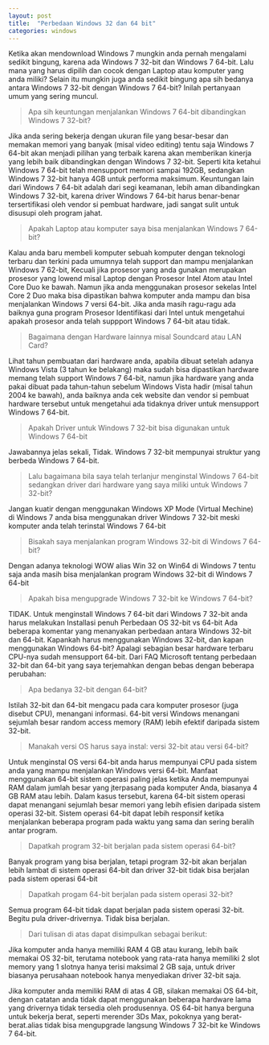 ```yaml
---
layout: post
title:  "Perbedaan Windows 32 dan 64 bit"
categories: windows
---
```


Ketika akan mendownload Windows 7 mungkin anda pernah mengalami sedikit bingung, karena ada Windows 7 32-bit dan Windows 7 64-bit. Lalu mana yang harus dipilih dan cocok dengan Laptop atau komputer yang anda miliki? Selain itu mungkin juga anda sedikit bingung apa sih bedanya antara Windows 7 32-bit  dengan Windows 7 64-bit? Inilah pertanyaan umum yang sering muncul.

<!--more-->

> Apa sih keuntungan menjalankan Windows 7 64-bit  dibandingkan Windows 7 32-bit?

Jika anda sering bekerja dengan ukuran file yang besar-besar  dan memakan memori yang banyak (misal video editing) tentu saja Windows 7 64-bit akan menjadi pilihan yang terbaik karena akan memberikan kinerja yang lebih baik dibandingkan dengan Windows 7 32-bit. Seperti kita ketahui Windows 7 64-bit telah mensupport  memori sampai 192GB, sedangkan Windows 7 32-bit hanya 4GB untuk performa maksimum.  Keuntungan lain dari Windows 7 64-bit adalah dari segi keamanan, lebih aman dibandingkan Windows 7 32-bit, karena driver Windows 7 64-bit harus benar-benar tersertifikasi oleh vendor si pembuat hardware, jadi sangat sulit untuk disusupi oleh program jahat.

> Apakah Laptop atau komputer saya bisa menjalankan Windows 7 64-bit?

Kalau anda baru membeli komputer sebuah komputer dengan teknologi terbaru dan terkini pada umumnya telah support dan mampu menjalankan Windows 7 62-bit, Kecuali jika prosesor yang anda gunakan merupakan prosesor yang lowend misal Laptop dengan Prosesor Intel Atom atau Intel Core Duo ke bawah. Namun jika anda menggunakan prosesor sekelas Intel Core 2 Duo maka bisa dipastikan bahwa komputer anda mampu dan bisa menjalankan Windows 7 versi 64-bit. Jika anda masih ragu-ragu ada baiknya guna program  Prosesor Identifikasi dari Intel untuk mengetahui apakah prosesor anda telah suppport Windows 7 64-bit  atau  tidak.

> Bagaimana dengan Hardware lainnya misal Soundcard atau LAN Card?

Lihat tahun pembuatan dari hardware anda, apabila dibuat setelah adanya Windows Vista (3 tahun ke belakang) maka sudah bisa dipastikan hardware memang telah support Windows 7 64-bit, namun jika hardware yang anda pakai dibuat pada tahun-tahun sebelum Windows Vista hadir (misal tahun 2004 ke bawah), anda baiknya anda cek website dan vendor si pembuat hardware tersebut untuk mengetahui ada tidaknya driver untuk mensupport Windows 7 64-bit.

> Apakah Driver untuk Windows 7 32-bit  bisa digunakan untuk Windows 7 64-bit

Jawabannya jelas sekali, Tidak. Windows 7 32-bit  mempunyai struktur yang berbeda Windows 7 64-bit.

> Lalu bagaimana bila saya telah terlanjur menginstal Windows 7 64-bit sedangkan driver dari hardware yang saya miliki untuk Windows 7 32-bit?

Jangan kuatir dengan menggunakan Windows XP Mode (Virtual Mechine) di Windows 7  anda bisa menggunakan driver Windows 7 32-bit meski komputer anda telah terinstal Windows 7 64-bit

> Bisakah saya menjalankan program Windows 32-bit di Windows 7 64-bit?

Dengan adanya teknologi WOW alias Win 32 on Win64 di Windows 7 tentu saja anda masih bisa menjalankan program Windows 32-bit di Windows 7 64-bit

> Apakah bisa mengupgrade Windows 7 32-bit ke Windows 7 64-bit?

TIDAK. Untuk menginstall Windows 7 64-bit dari Windows 7 32-bit anda harus melakukan Installasi penuh Perbedaan OS 32-bit vs 64-bit
Ada beberapa komentar yang menanyakan perbedaan antara Windows 32-bit dan 64-bit. Kapankah harus menggunakan Windows 32-bit, dan kapan menggunakan Windows 64-bit? Apalagi sebagian besar hardware terbaru CPU-nya sudah mensupport 64-bit. Dari FAQ Microsoft tentang perbedaan 32-bit dan 64-bit yang saya terjemahkan dengan bebas dengan beberapa perubahan:

> Apa bedanya 32-bit dengan 64-bit?

Istilah 32-bit dan 64-bit mengacu pada cara komputer prosesor (juga disebut CPU), menangani informasi. 64-bit versi Windows menangani sejumlah besar random access memory (RAM) lebih efektif daripada sistem 32-bit.

> Manakah versi OS harus saya instal: versi 32-bit atau versi 64-bit?

Untuk menginstal OS versi 64-bit anda harus mempunyai CPU pada sistem anda yang mampu menjalankan Windows versi 64-bit. Manfaat menggunakan 64-bit sistem operasi paling jelas ketika Anda mempunyai RAM dalam jumlah besar yang jterpasang pada komputer Anda, biasanya 4 GB RAM atau lebih. Dalam kasus tersebut, karena 64-bit sistem operasi dapat menangani sejumlah besar memori yang lebih efisien daripada sistem operasi 32-bit. Sistem operasi 64-bit dapat lebih responsif ketika menjalankan beberapa program pada waktu yang sama dan sering beralih antar program.

> Dapatkah program 32-bit berjalan pada sistem operasi 64-bit?

Banyak program yang bisa berjalan, tetapi program 32-bit akan berjalan lebih lambat di sistem operasi 64-bit dan driver 32-bit tidak bisa berjalan pada sistem operasi 64-bit

> Dapatkah progam 64-bit berjalan pada sistem operasi 32-bit?

Semua program 64-bit tidak dapat berjalan pada sistem operasi 32-bit. Begitu pula driver-drivernya. Tidak bisa berjalan.

> Dari tulisan di atas dapat disimpulkan sebagai berikut:

Jika komputer anda hanya memiliki RAM 4 GB atau kurang, lebih baik memakai OS 32-bit, terutama notebook yang rata-rata hanya memiliki 2 slot memory yang 1 slotnya hanya terisi maksimal 2 GB saja, untuk driver biasanya perusahaan notebook hanya menyediakan driver 32-bit saja.

Jika komputer anda memiliki RAM di atas 4 GB, silakan memakai OS 64-bit, dengan catatan anda tidak dapat menggunakan beberapa hardware lama yang drivernya tidak tersedia oleh produsennya. OS 64-bit hanya berguna untuk bekerja berat, seperti merender 3Ds Max, pokoknya yang berat-berat.alias tidak bisa mengupgrade langsung Windows 7 32-bit ke Windows 7 64-bit.
